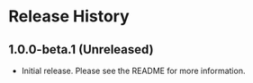# Release History

## 1.0.0-beta.1 (Unreleased)

- Initial release. Please see the README for more information.
